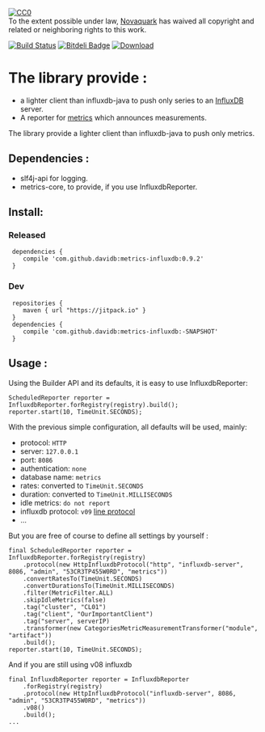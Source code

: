 <p xmlns:dct="http://purl.org/dc/terms/">
  <a rel="license"
     href="http://creativecommons.org/publicdomain/zero/1.0/">
    <img src="http://i.creativecommons.org/p/zero/1.0/88x31.png" style="border-style: none;" alt="CC0" />
  </a>
  <br />
  To the extent possible under law,
  <a rel="dct:publisher"
     href="https://github.com/orgs/novaquark">
    <span property="dct:title">Novaquark</span></a>
  has waived all copyright and related or neighboring rights to
  this work.
</p>

[![Build Status](https://travis-ci.org/davidB/metrics-influxdb.svg?branch=master)](https://travis-ci.org/davidB/metrics-influxdb)
[![Bitdeli Badge](https://d2weczhvl823v0.cloudfront.net/davidB/metrics-influxdb/trend.png)](https://bitdeli.com/free "Bitdeli Badge")
[![Download](https://api.bintray.com/packages/davidb/maven/metrics-influxdb/images/download.svg) ](https://bintray.com/davidb/maven/metrics-influxdb/_latestVersion)

# The library provide :

* a lighter client than influxdb-java to push only series to an [InfluxDB](http://influxdb.org) server.
* A reporter for [metrics](http://metrics.codahale.com/) which announces measurements.

The library provide a lighter client than influxdb-java to push only metrics.

## Dependencies :

* slf4j-api for logging.
* metrics-core, to provide, if you use InfluxdbReporter.

## Install:

### Released
```
 dependencies {
	compile 'com.github.davidb:metrics-influxdb:0.9.2'
 }
```

### Dev
```
 repositories {
    maven { url "https://jitpack.io" }
 }
 dependencies {
	compile 'com.github.davidb:metrics-influxdb:-SNAPSHOT'
 }
```
## Usage :

Using the Builder API and its defaults, it is easy to use InfluxdbReporter:

    ScheduledReporter reporter = InfluxdbReporter.forRegistry(registry).build();
    reporter.start(10, TimeUnit.SECONDS);

With the previous simple configuration, all defaults will be used, mainly:

- protocol: `HTTP`
- server: `127.0.0.1`
- port: `8086`
- authentication: `none`
- database name: `metrics`
- rates: converted to `TimeUnit.SECONDS`
- duration: converted to `TimeUnit.MILLISECONDS`
- idle metrics: `do not report`
- influxdb protocol: `v09` [line protocol](https://influxdb.com/docs/v0.9/write_protocols/line.html)
- ...

But you are free of course to define all settings by yourself :
```
final ScheduledReporter reporter = InfluxdbReporter.forRegistry(registry)
    .protocol(new HttpInfluxdbProtocol("http", "influxdb-server", 8086, "admin", "53CR3TP455W0RD", "metrics"))
    .convertRatesTo(TimeUnit.SECONDS)
    .convertDurationsTo(TimeUnit.MILLISECONDS)
    .filter(MetricFilter.ALL)
    .skipIdleMetrics(false)
    .tag("cluster", "CL01")
    .tag("client", "OurImportantClient")
    .tag("server", serverIP)
    .transformer(new CategoriesMetricMeasurementTransformer("module", "artifact"))
    .build();
reporter.start(10, TimeUnit.SECONDS);
```

And if you are still using v08 influxdb

```
final InfluxdbReporter reporter = InfluxdbReporter
    .forRegistry(registry)
    .protocol(new HttpInfluxdbProtocol("influxdb-server", 8086, "admin", "53CR3TP455W0RD", "metrics"))
    .v08()
    .build();
...
```

